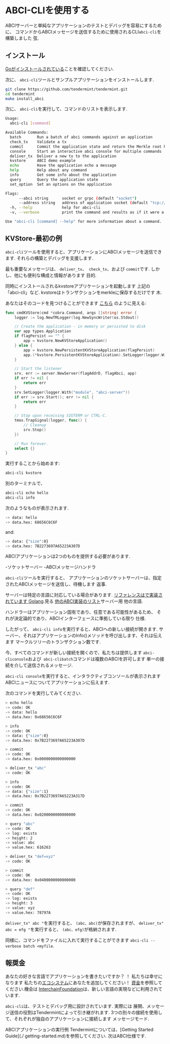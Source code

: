 # ABCI-CLIを使用する

ABCIサーバーと単純なアプリケーションのテストとデバッグを容易にするために、
コマンドからABCIメッセージを送信するために使用されるCLI`abci-cli`を構築しました
弦.

## インストール

[Goがインストールされている](https://golang.org/doc/install)ことを確認してください.

次に、 `abci-cli`ツールとサンプルアプリケーションをインストールします.

```sh
git clone https://github.com/tendermint/tendermint.git
cd tendermint
make install_abci
```

次に、 `abci-cli`を実行して、コマンドのリストを表示します.

```sh
Usage:
  abci-cli [command]

Available Commands:
  batch       Run a batch of abci commands against an application
  check_tx    Validate a tx
  commit      Commit the application state and return the Merkle root hash
  console     Start an interactive abci console for multiple commands
  deliver_tx  Deliver a new tx to the application
  kvstore     ABCI demo example
  echo        Have the application echo a message
  help        Help about any command
  info        Get some info about the application
  query       Query the application state
  set_option  Set an options on the application

Flags:
      --abci string      socket or grpc (default "socket")
      --address string   address of application socket (default "tcp://127.0.0.1:26658")
  -h, --help             help for abci-cli
  -v, --verbose          print the command and results as if it were a console session

Use "abci-cli [command] --help" for more information about a command.
```

## KVStore-最初の例

`abci-cli`ツールを使用すると、アプリケーションにABCIメッセージを送信できます.
それらの構築とデバッグを支援します.

最も重要なメッセージは、 `deliver_tx`、` check_tx`、および `commit`です.
しかし、他にも便利な構成と情報があります
目的.

同時にインストールされるkvstoreアプリケーションを起動します
上記の「abci-cli」など. kvstoreはトランザクションをmerkleに保存するだけです
木.

あなたはそのコードを見つけることができます
[こちら](https://github.com/tendermint/tendermint/blob/master/abci/cmd/abci-cli/abci-cli.go)
のように見える:

```go
func cmdKVStore(cmd *cobra.Command, args []string) error {
    logger := log.NewTMLogger(log.NewSyncWriter(os.Stdout))

    // Create the application - in memory or persisted to disk
    var app types.Application
    if flagPersist == "" {
        app = kvstore.NewKVStoreApplication()
    } else {
        app = kvstore.NewPersistentKVStoreApplication(flagPersist)
        app.(*kvstore.PersistentKVStoreApplication).SetLogger(logger.With("module", "kvstore"))
    }

    // Start the listener
    srv, err := server.NewServer(flagAddrD, flagAbci, app)
    if err != nil {
        return err
    }
    srv.SetLogger(logger.With("module", "abci-server"))
    if err := srv.Start(); err != nil {
        return err
    }

    // Stop upon receiving SIGTERM or CTRL-C.
    tmos.TrapSignal(logger, func() {
        // Cleanup
        srv.Stop()
    })

    // Run forever.
    select {}
}
```

実行することから始めます:

```sh
abci-cli kvstore
```

別のターミナルで、

```sh
abci-cli echo hello
abci-cli info
```

次のようなものが表示されます.

```sh
-> data: hello
-> data.hex: 68656C6C6F
```

and:

```sh
-> data: {"size":0}
-> data.hex: 7B2273697A65223A307D
```

ABCIアプリケーションは2つのものを提供する必要があります.

-ソケットサーバー
-ABCIメッセージハンドラ

`abci-cli`ツールを実行すると、
アプリケーションのソケットサーバーは、指定されたABCIメッセージを送信し、待機します
返事.

サーバーは特定の言語に対応している場合があります.
[リファレンスはで実装されています
Golang](https://github.com/tendermint/tendermint/tree/master/abci/server).見る
[他のABCI実装のリスト](https://github.com/tendermint/awesome#ecosystem)サーバー用
他の言語.

ハンドラーはアプリケーション固有であり、任意である可能性があるため、
それが決定論的であり、ABCIインターフェースに準拠している限り
仕様.

したがって、 `abci-cli info`を実行すると、ABCIへの新しい接続が開きます.
サーバー、それはアプリケーションのInfo()メソッドを呼び出します、それは伝えます
マークルツリーのトランザクション数です.

今、すべてのコマンドが新しい接続を開くので、私たちは提供します
`abci-cliconsole`および` abci-clibatch`コマンドは複数のABCIを許可します
単一の接続を介して送信されるメッセージ.

`abci-cli console`を実行すると、インタラクティブコンソールが表示されます
ABCIニュースについてアプリケーションに伝えます.

次のコマンドを実行してみてください.

```sh
> echo hello
-> code: OK
-> data: hello
-> data.hex: 0x68656C6C6F

> info
-> code: OK
-> data: {"size":0}
-> data.hex: 0x7B2273697A65223A307D

> commit
-> code: OK
-> data.hex: 0x0000000000000000

> deliver_tx "abc"
-> code: OK

> info
-> code: OK
-> data: {"size":1}
-> data.hex: 0x7B2273697A65223A317D

> commit
-> code: OK
-> data.hex: 0x0200000000000000

> query "abc"
-> code: OK
-> log: exists
-> height: 2
-> value: abc
-> value.hex: 616263

> deliver_tx "def=xyz"
-> code: OK

> commit
-> code: OK
-> data.hex: 0x0400000000000000

> query "def"
-> code: OK
-> log: exists
-> height: 3
-> value: xyz
-> value.hex: 78797A
```

`deliver_tx" abc "`を実行すると、 `(abc、abc)`が保存されますが、
`deliver_tx" abc = efg "`を実行すると、 `(abc、efg)`が格納されます.

同様に、コマンドをファイルに入れて実行することができます
`abci-cli --verbose batch <myfile`.

## 報奨金

あなたの好きな言語でアプリケーションを書きたいですか？ ！ 私たちは幸せになります
私たちの[エコシステム](https://github.com/tendermint/awesome#ecosystem)にあなたを追加してください！
[資金](https://github.com/interchainio/funding)を参照してください.機会は
[InterchainFoundation](https://interchain.io/)は、新しい言語の実現などに利用されています.

`abci-cli`は、テストとデバッグ用に設計されています. 実際には
展開、メッセージ送信の役割はTendermintによって引き継がれます.
3つの別々の接続を使用して、それぞれが独自のアプリケーションに接続します
メッセージモード.

ABCIアプリケーションの実行例
Tendermintについては、[Getting Started Guide](./ getting-started.md)を参照してください.
次はABCI仕様です.
